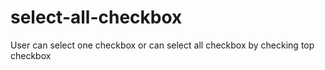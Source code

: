 # select-all-checkbox
User can select one checkbox or can select all checkbox by checking top checkbox
